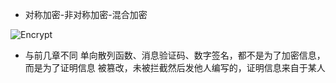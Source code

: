 - 对称加密-非对称加密-混合加密

![Encrypt](https://raw.githubusercontent.com/sunmiao0301/Public-Pic-Bed/main/imgfromPicGO/202301171131566.jpg)

- 与前几章不同 单向散列函数、消息验证码、数字签名，都不是为了加密信息，而是为了证明信息 被篡改，未被拦截然后发他人编写的，证明信息来自于某人
